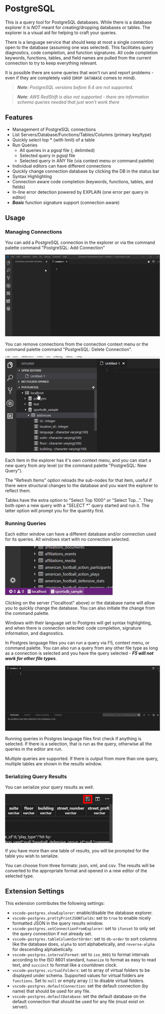 # PostgreSQL

This is a query tool for PostgreSQL databases.  While there is a database explorer it is _NOT_ meant for creating/dropping databases or tables.  The explorer is a visual aid for helping to craft your queries.

There is a language service that should keep at most a single connection open to the database (assuming one was selected).  This facilitates query diagnostics, code completion, and function signatures.  All code completion keywords, functions, tables, and field names are pulled from the current connection to try to keep everything relevant.

It is possible there are some queries that won't run and report problems - even if they are completely valid (`DROP DATABASE` comes to mind).

> *__Note__: PostgreSQL versions before 9.4 are not supported.*

> *__Note__: AWS RedShift is _also_ not supported - there are information schema queries needed that just won't work there*

## Features

* Management of PostgreSQL connections
* List Servers/Database/Functions/Tables/Columns (primary key/type)
* Quickly select top * (with limit) of a table
* Run Queries
  * All queries in a pgsql file (; delimited)
  * Selected query in pgsql file
  * Selected query in ANY file (via context menu or command palette)
* Individual editors can have different connections
* Quickly change connection database by clicking the DB in the status bar
* Syntax Highlighting
* Connection aware code completion (keywords, functions, tables, and fields)
* In-line error detection powered by EXPLAIN (one error per query in editor)
* *__Basic__* function signature support (connection aware)

## Usage

### Managing Connections

You can add a PostgreSQL connection in the explorer or via the command palette command "PostgreSQL: Add Connection"

![connection](images/add_connection.gif)

You can remove connections from the connection context menu or the command palette command "PostgreSQL: Delete Connection".

![delete_connection](images/delete_connection.gif)

Each item in the explorer has it's own context menu, and you can start a new query from _any_ level (or the command palette "PostgreSQL: New Query").

The "Refresh Items" option reloads the sub-nodes for that item, useful if there were structural changes to the database and you want the explorer to reflect them.

Tables have the extra option to "Select Top 1000" or "Select Top...". They both open a new query with a "SELECT *" query started and run it.  The latter option will prompt you for the quantity first.

### Running Queries

Each editor window can have a different database and/or connection used for its queries.  All windows start with no connection selected.

![status](images/current_connection.png)

Clicking on the server ("localhost" above) or the database name will allow you to quickly change the database.  You can also initiate the change from the command palette.

Windows with their language set to Postgres will get syntax highlighting, and when there is connection selected: code completion, signature information, and diagnostics.

In Postgres language files you can run a query via F5, context menu, or command palette.  You can also run a query from any other file type as long as a connection is selected and you have the query selected - __*F5 will not work for other file types*__.

![run_queries](images/run_queries.gif)

Running queries in Postgres language files first check if anything is selected. If there is a selection, that is run as the query, otherwise all the queries in the editor are run.

Multiple queries are supported. If there is output from more than one query, multiple tables are shown in the results window.

### Serializing Query Results

You can serialize your query results as well.

![save_results](images/save_results.png)

If you have more than one table of results, you will be prompted for the table you wish to serialize.

You can choose from three formats: json, xml, and csv.  The results will be converted to the appropriate format and opened in a new editor of the selected type.

## Extension Settings

This extension contributes the following settings:

* `vscode-postgres.showExplorer`: enable/disable the database explorer.
* `vscode-postgres.prettyPrintJSONfields`: set to `true` to enable nicely formatted JSON in the query results window.
* `vscode-postgres.setConnectionFromExplorer`: set to `ifunset` to only set the query connection if not already set.
* `vscode-postgres.tableColumnSortOrder`: set to `db-order` to sort columns like the database does, `alpha` to sort alphabetically, and `reverse-alpha` for descending alphabetically.
* `vscode-postgres.intervalFormat`: set to `iso_8601` to format intervals according to the ISO 8601 standard, `humanize` to format as easy to read text, and `succinct` to format like a countdown clock.
* `vscode-postgres.virtualFolders`: set to array of virtual folders to be displayed under schema. Supported values for virtual folders are `functions`. Set to `null` or empty array `[]` to disable virtual folders.
* `vscode-postgres.defaultConnection`: set the default connection (by name) that should be used for any file.
* `vscode-postgres.defaultDatabase`: set the default database on the default connection that should be used for any file (must exist on server).

